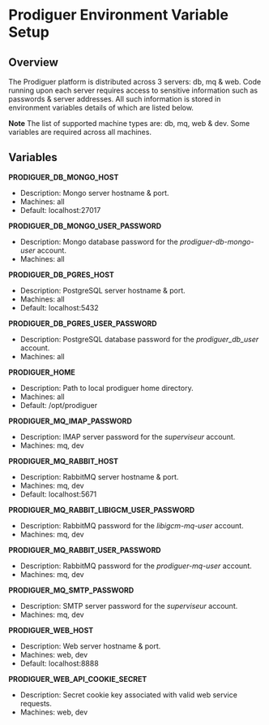 # Prodiguer Environment Variable Setup

## Overview

The Prodiguer platform is distributed across 3 servers: db, mq & web.  Code running upon each server requires access to sensitive information such as passwords & server addresses.  All such information is stored in environment variables details of which are listed below.  

**Note** The list of supported machine types are: db, mq, web & dev.  Some variables are required across all machines.

## Variables  

**PRODIGUER_DB_MONGO_HOST**  
* Description:	Mongo server hostname & port.  
* Machines:		all  
* Default:		localhost:27017  

**PRODIGUER_DB_MONGO_USER_PASSWORD**  
* Description:	Mongo database password for the _prodiguer-db-mongo-user_ account.  
* Machines:		all  

**PRODIGUER_DB_PGRES_HOST**  
* Description:	PostgreSQL server hostname & port.  
* Machines:		all  
* Default:		localhost:5432  

**PRODIGUER_DB_PGRES_USER_PASSWORD**  
* Description:	PostgreSQL database password for the _prodiguer_db_user_ account.  
* Machines:		all  

**PRODIGUER_HOME**  
* Description:	Path to local prodiguer home directory.  
* Machines:		all  
* Default:		/opt/prodiguer  

**PRODIGUER_MQ_IMAP_PASSWORD**  
* Description:	IMAP server password for the _superviseur_ account.  
* Machines:		mq, dev  

**PRODIGUER_MQ_RABBIT_HOST**  
* Description:	RabbitMQ server hostname & port.  
* Machines:		mq, dev
* Default:		localhost:5671  

**PRODIGUER_MQ_RABBIT_LIBIGCM_USER_PASSWORD**  
* Description:	RabbitMQ password for the _libigcm-mq-user_ account.  
* Machines:		mq, dev

**PRODIGUER_MQ_RABBIT_USER_PASSWORD**  
* Description:	RabbitMQ password for the _prodiguer-mq-user_ account.  
* Machines:		mq, dev

**PRODIGUER_MQ_SMTP_PASSWORD**  
* Description:	SMTP server password for the _superviseur_ account.  
* Machines:		mq, dev

**PRODIGUER_WEB_HOST**  
* Description:	Web server hostname & port.  
* Machines:		web, dev  
* Default:		localhost:8888  

**PRODIGUER_WEB_API_COOKIE_SECRET**  
* Description:	Secret cookie key associated with valid web service requests.  
* Machines:		web, dev  
